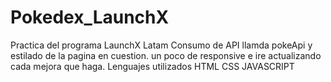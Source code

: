 # Pokedex_LaunchX
Practica del programa LaunchX Latam 
Consumo de API llamda pokeApi y estilado de la pagina en cuestion.
un poco de responsive e ire actualizando cada mejora que haga.
Lenguajes utilizados 
HTML
CSS
JAVASCRIPT
